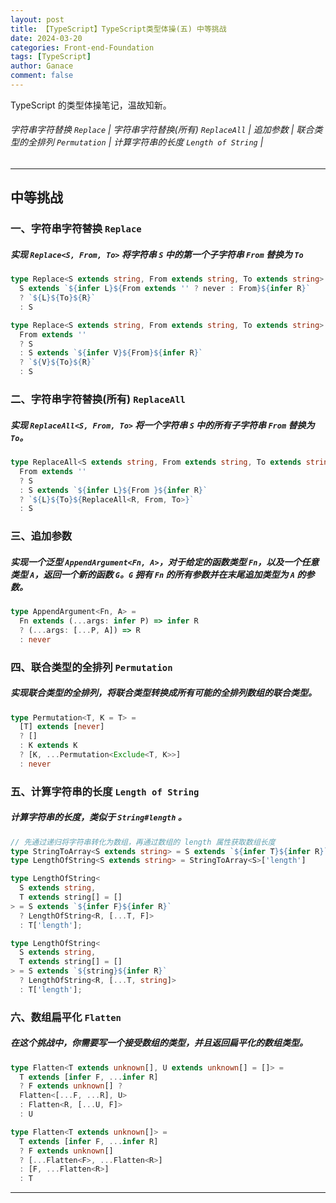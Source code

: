 ```yaml
---
layout: post
title: 【TypeScript】TypeScript类型体操(五) 中等挑战
date: 2024-03-20
categories: Front-end-Foundation
tags: [TypeScript]
author: Ganace
comment: false
---
```


TypeScript 的类型体操笔记，温故知新。

###### 字符串字符替换 `Replace` | 字符串字符替换(所有) `ReplaceAll` | 追加参数 | 联合类型的全排列 `Permutation` | 计算字符串的长度 `Length of String` |

---

## 中等挑战

### 一、字符串字符替换 `Replace`

##### 实现 `Replace<S, From, To>` 将字符串 `S` 中的第一个子字符串 `From` 替换为 `To`

```ts 
type Replace<S extends string, From extends string, To extends string> =
  S extends `${infer L}${From extends '' ? never : From}${infer R}`
  ? `${L}${To}${R}`
  : S
```

```ts 
type Replace<S extends string, From extends string, To extends string> =
  From extends ''
  ? S
  : S extends `${infer V}${From}${infer R}`
  ? `${V}${To}${R}`
  : S
```

### 二、字符串字符替换(所有) `ReplaceAll`

##### 实现 `ReplaceAll<S, From, To>` 将一个字符串 `S` 中的所有子字符串 `From` 替换为 `To`。

```ts 
type ReplaceAll<S extends string, From extends string, To extends string> =
  From extends ''
  ? S
  : S extends `${infer L}${From }${infer R}`
  ? `${L}${To}${ReplaceAll<R, From, To>}`
  : S
```

### 三、追加参数

##### 实现一个泛型 `AppendArgument<Fn, A>`，对于给定的函数类型 `Fn`，以及一个任意类型 `A`，返回一个新的函数 `G`。`G` 拥有 `Fn` 的所有参数并在末尾追加类型为 `A` 的参数。

```ts 
type AppendArgument<Fn, A> =
  Fn extends (...args: infer P) => infer R
  ? (...args: [...P, A]) => R
  : never
```

### 四、联合类型的全排列 `Permutation`

##### 实现联合类型的全排列，将联合类型转换成所有可能的全排列数组的联合类型。

```ts 
type Permutation<T, K = T> =
  [T] extends [never]
  ? []
  : K extends K
  ? [K, ...Permutation<Exclude<T, K>>]
  : never
```

### 五、计算字符串的长度 `Length of String`

##### 计算字符串的长度，类似于 `String#length` 。

```ts 
// 先通过递归将字符串转化为数组，再通过数组的 length 属性获取数组长度
type StringToArray<S extends string> = S extends `${infer T}${infer R}` ? [T, ...StringToArray<R>] : [];
type LengthOfString<S extends string> = StringToArray<S>['length']
```

```ts 
type LengthOfString<
  S extends string,
  T extends string[] = []
> = S extends `${infer F}${infer R}`
  ? LengthOfString<R, [...T, F]>
  : T['length'];
```

```ts 
type LengthOfString<
  S extends string,
  T extends string[] = []
> = S extends `${string}${infer R}`
  ? LengthOfString<R, [...T, string]>
  : T['length'];
```

### 六、数组扁平化 `Flatten`

##### 在这个挑战中，你需要写一个接受数组的类型，并且返回扁平化的数组类型。

```ts 
type Flatten<T extends unknown[], U extends unknown[] = []> =
  T extends [infer F, ...infer R]
  ? F extends unknown[] ?
  Flatten<[...F, ...R], U>
  : Flatten<R, [...U, F]>
  : U
```

```ts 
type Flatten<T extends unknown[]> =
  T extends [infer F, ...infer R]
  ? F extends unknown[]
  ? [...Flatten<F>, ...Flatten<R>]
  : [F, ...Flatten<R>]
  : T
```

---
